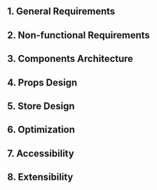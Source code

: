 ## 1. General Requirements
## 2. Non-functional Requirements
## 3. Components Architecture
## 4. Props Design
## 5. Store Design
## 6. Optimization
## 7. Accessibility
## 8. Extensibility